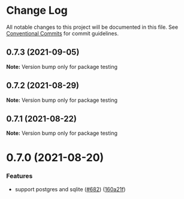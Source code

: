 # Change Log

All notable changes to this project will be documented in this file.
See [Conventional Commits](https://conventionalcommits.org) for commit guidelines.

## 0.7.3 (2021-09-05)

**Note:** Version bump only for package testing





## 0.7.2 (2021-08-29)

**Note:** Version bump only for package testing





## 0.7.1 (2021-08-22)

**Note:** Version bump only for package testing





# 0.7.0 (2021-08-20)


### Features

* support postgres and sqlite ([#682](https://github.com/anchan828/typeorm-helpers/issues/682)) ([160a21f](https://github.com/anchan828/typeorm-helpers/commit/160a21fab224757e1db59eaedb8dd92993167157))
